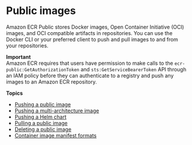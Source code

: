# Public images<a name="public-images"></a>

Amazon ECR Public stores Docker images, Open Container Initiative \(OCI\) images, and OCI compatible artifacts in repositories\. You can use the Docker CLI or your preferred client to push and pull images to and from your repositories\.

**Important**  
Amazon ECR requires that users have permission to make calls to the `ecr-public:GetAuthorizationToken` and `sts:GetServiceBearerToken` API through an IAM policy before they can authenticate to a registry and push any images to an Amazon ECR repository\.

**Topics**
+ [Pushing a public image](docker-push-ecr-image.md)
+ [Pushing a multi\-architecture image](docker-push-multi-architecture-image.md)
+ [Pushing a Helm chart](push-oci-artifact.md)
+ [Pulling a public image](docker-pull-ecr-image.md)
+ [Deleting a public image](public-image-delete.md)
+ [Container image manifest formats](image-manifest-formats.md)